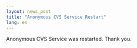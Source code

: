 ```yaml
---
layout: news_post
title: "Anonymous CVS Service Restart"
lang: en
---
```


Anonymous CVS Service was restarted. Thank you.

